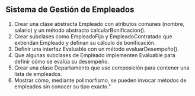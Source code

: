## Sistema de Gestión de Empleados

1. Crear una clase abstracta Empleado con atributos comunes (nombre, salario) y un método abstracto calcularBonificacion().
2. Crear subclases como EmpleadoFijo y EmpleadoContratado que extiendan Empleado y definan su cálculo de bonificación.
3. Definir una interfaz Evaluable con un método evaluarDesempeño().
4. Que algunas subclases de Empleado implementen Evaluable para definir cómo se evalúa su desempeño.
5. Crear una clase Departamento que use composición para contener una lista de empleados.
6. Mostrar cómo, mediante polimorfismo, se pueden invocar métodos de empleados sin conocer su tipo exacto."
 